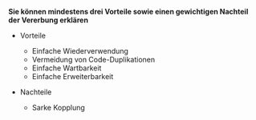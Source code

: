 **Sie können mindestens drei Vorteile sowie einen gewichtigen Nachteil 
der Vererbung erklären**

* Vorteile
    * Einfache Wiederverwendung
    * Vermeidung von Code-Duplikationen
    * Einfache Wartbarkeit
    * Einfache Erweiterbarkeit

* Nachteile
    * Sarke Kopplung 

